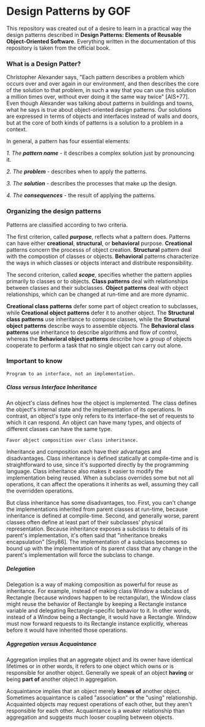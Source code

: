 # Design Patterns by GOF

This repository was created out of a desire to learn in a practical way the design patterns described in 
**Design Patterns: Elements of Reusable Object-Oriented Software**. 
Everything written in the documentation of this repository is taken from the official book.

### What is a Design Patter?

Christopher Alexander says, "Each pattern describes a problem which occurs over
and over again in our environment, and then describes the core of the solution
to that problem, in such a way that you can use this solution a million times
over, without ever doing it the same way twice" [AIS+77]. Even though Alexander
was talking about patterns in buildings and towns, what he says is true about
object-oriented design patterns. Our solutions are expressed in terms of objects
and interfaces instead of walls and doors, but at the core of both kinds of patterns
is a solution to a problem in a context. 

In general, a pattern has four essential elements:

_1. The **pattern name**_ - it describes a complex solution just by pronouncing it. 

_2. The **problem**_ - describes when to apply the patterns.

_3. The **solution**_ - describes the processes that make up the design.

_4. The **consequences**_ - the result of applying the patterns.

### Organizing the design patterns

Patterns are classified according to two criteria. 

The first criterion, called **_purpose_**, reflects
what a pattern does. Patterns can have either **creational**, **structural**, or **behavioral** purpose.
**Creational** patterns concern the processs of object creation. **Structural** pattern deal with the compostion
of classes or objects. **Behavioral** patterns characterize the ways in which classes or objects interact and distribute
responsibility.

The second criterion, called **_scope_**, specifies whether the pattern applies primarily 
to classes or to objects. **Class patterns** deal with relationships between classes and 
their subclasses. **Object patterns** deal with object relationships, which can be changed 
at run-time and are more dynamic.

**Creational class patterns** defer some part of object creation to subclasses, while
**Creational object patterns** defer it to another object. The **Structural class
patterns** use inheritance to compose classes, while the **Structural object patterns**
describe ways to assemble objects. The **Behavioral class patterns** use inheritance
to describe algorithms and flow of control, whereas the **Behavioral object patterns**
describe how a group of objects cooperate to perform a task that no single object
can carry out alone. 

### Important to know

    Program to an interface, not an implementation. 

##### Class versus Interface Inheritance

An object's class defines how the object is implemented. The class defines the object's internal state
and the implementation of its operations. In contrast, an object's type only refers to its interface-the set
of requests to which it can respond. An object can have many types, and objects of different classes can have the same type.

    Favor object composition over class inheritance. 
    
Inheritance and composition each have their advantages and disadvantages. Class
inheritance is defined statically at compile-time and is straightforward to use,
since it's supported directly by the programming language. Class inheritance also
makes it easier to modify the implementation being reused. When a subclass
overrides some but not all operations, it can affect the operations it inherits
as well, assuming they call the overridden operations.


But class inheritance has some disadvantages, too. First, you can't change the
implementations inherited from parent classes at run-time, because inheritance
is defined at compile-time. Second, and generally worse, parent classes often
define at least part of their subclasses' physical representation. Because
inheritance exposes a subclass to details of its parent's implementation, it's
often said that "inheritance breaks encapsulation" [Sny86]. The implementation
of a subclass becomes so bound up with the implementation of its parent class
that any change in the parent's implementation will force the subclass to change.

##### Delegation

Delegation is a way of making composition as powerful for reuse as inheritance. 
For example, instead of making class Window a subclass of Rectangle (because
windows happen to be rectangular), the Window class might reuse the behavior of
Rectangle by keeping a Rectangle instance variable and delegating
Rectangle-specific behavior to it. In other words, instead of a Window being a
Rectangle, it would have a Rectangle. Window must now forward requests to its
Rectangle instance explicitly, whereas before it would have inherited those
operations. 

##### Aggregation versus Acquaintance

Aggregation implies that an aggregate object and its owner have identical lifetimes or in other words,
it refers to one object which owns or is responsible for another object. Generally we speak of an object
**having** or being **part of** another object in aggregation.

Acquaintance implies that an object merely **knows of** another object. Sometimes
acquaintance is called "association" or the "using" relationship. Acquainted
objects may request operations of each other, but they aren't responsible for
each other. Acquaintance is a weaker relationship than aggregation and suggests
much looser coupling between objects.